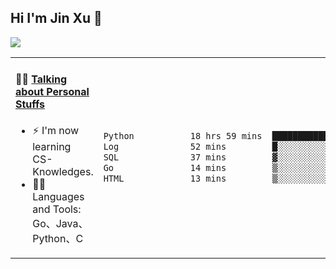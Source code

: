 
## Hi I'm Jin Xu 👋
![](https://komarev.com/ghpvc/?username=jiayouxujin&color=brightgreen&label=PROFILE+VIEWS)



<table align="center">
<tr>
<td valign="top" width="60%">

#### 🏋️‍♀️ <a href="https://github.com/jiayouxujin" target="_blank">Talking about Personal Stuffs</a>
<!-- recent_releases starts -->

- ⚡  I'm now learning CS-Knowledges.  
- 🏊‍♂️ Languages and Tools: Go、Java、Python、C
<!-- recent_releases ends -->
</td>
<td>
 
<!--START_SECTION:waka-->

```txt
Python           18 hrs 59 mins  ██████████████████████▒░░   89.23 %
Log              52 mins         █░░░░░░░░░░░░░░░░░░░░░░░░   04.13 %
SQL              37 mins         ▓░░░░░░░░░░░░░░░░░░░░░░░░   02.90 %
Go               14 mins         ▒░░░░░░░░░░░░░░░░░░░░░░░░   01.10 %
HTML             13 mins         ▒░░░░░░░░░░░░░░░░░░░░░░░░   01.02 %
```

<!--END_SECTION:waka-->
 
</td>
</tr>
</table>






